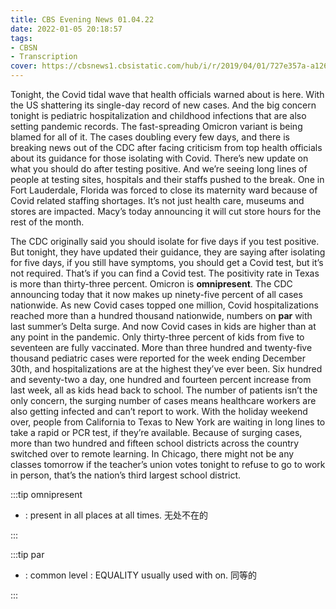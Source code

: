 ```yaml
---
title: CBS Evening News 01.04.22
date: 2022-01-05 20:18:57
tags:
- CBSN
- Transcription
cover: https://cbsnews1.cbsistatic.com/hub/i/r/2019/04/01/727e357a-a126-4138-a2c5-4d3222669d57/thumbnail/640x360/3ff2761028dc5c65cc4f07acd54bcd5c/cbsn2-logo-1920x1080.jpg
---
```

Tonight, the Covid tidal wave that health officials warned about is here. With the US shattering its single-day record of new cases. And the big concern tonight is pediatric hospitalization and childhood infections that are also setting pandemic records. The fast-spreading Omicron variant is being blamed for all of it. The cases doubling every few days, and there is breaking news out of the CDC after facing criticism from top health officials about its guidance for those isolating with Covid. There’s new update on what you should do after testing positive. And we’re seeing long lines of people at testing sites, hospitals and their staffs pushed to the break. One in Fort Lauderdale, Florida was forced to close its maternity ward because of Covid related staffing shortages. It’s not just health care, museums and stores are impacted. Macy’s today announcing it will cut store hours for the rest of the month. 

The CDC originally said you should isolate for five days if you test positive. But tonight, they have updated their guidance, they are saying after isolating for five days, if you still have symptoms, you should get a Covid test, but it’s not required. That’s if you can find a Covid test. The positivity rate in Texas is more than thirty-three percent. Omicron is **omnipresent**. The CDC announcing today that it now makes up ninety-five percent of all cases nationwide. As new Covid cases topped one million, Covid hospitalizations reached more than a hundred thousand nationwide, numbers on **par** with last summer’s Delta surge. And now Covid cases in kids are higher than at any point in the pandemic. Only thirty-three percent of kids from five to seventeen are fully vaccinated. More than three hundred and twenty-five thousand pediatric cases were reported for the week ending December 30th, and hospitalizations are at the highest they’ve ever been. Six hundred and seventy-two a day, one hundred and fourteen percent increase from last week, all as kids head back to school. The number of patients isn’t the only concern, the surging number of cases means healthcare workers are also getting infected and can’t report to work. With the holiday weekend over, people from California to Texas to New York are waiting in long lines to take a rapid or PCR test, if they’re available. Because of surging cases, more than two hundred and fifteen school districts across the country switched over to remote learning. In Chicago, there might not be any classes tomorrow if the teacher’s union votes tonight to refuse to go to work in person, that’s the nation’s third largest school district. 

:::tip omnipresent

- : present in all places at all times. 无处不在的
  
:::

:::tip par

- : common level : EQUALITY usually used with on. 同等的
  
:::
